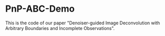 # PnP-ABC-Demo
This is the code of our paper "Denoiser-guided Image Deconvolution with Arbitrary Boundaries and Incomplete Observations".

